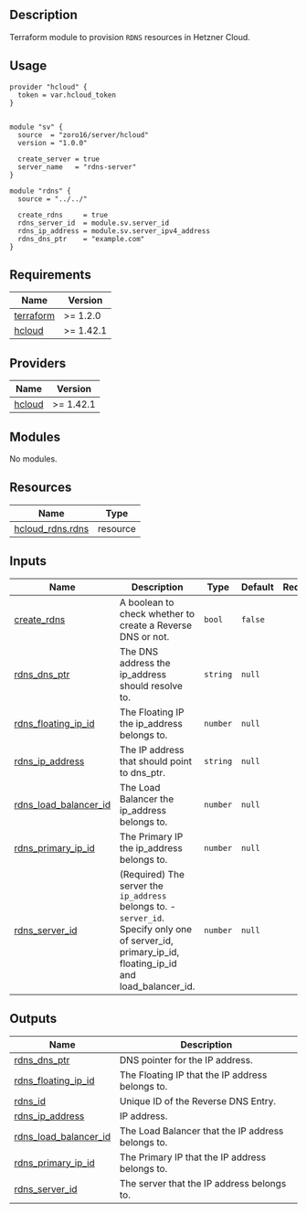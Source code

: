 ## Description

Terraform module to provision `RDNS` resources in Hetzner Cloud.



## Usage

```hcl
provider "hcloud" {
  token = var.hcloud_token
}


module "sv" {
  source  = "zoro16/server/hcloud"
  version = "1.0.0"

  create_server = true
  server_name   = "rdns-server"
}

module "rdns" {
  source = "../../"

  create_rdns     = true
  rdns_server_id  = module.sv.server_id
  rdns_ip_address = module.sv.server_ipv4_address
  rdns_dns_ptr    = "example.com"
}
```

<!-- BEGINNING OF PRE-COMMIT-TERRAFORM DOCS HOOK -->
## Requirements

| Name | Version |
|------|---------|
| <a name="requirement_terraform"></a> [terraform](#requirement\_terraform) | >= 1.2.0 |
| <a name="requirement_hcloud"></a> [hcloud](#requirement\_hcloud) | >= 1.42.1 |

## Providers

| Name | Version |
|------|---------|
| <a name="provider_hcloud"></a> [hcloud](#provider\_hcloud) | >= 1.42.1 |

## Modules

No modules.

## Resources

| Name | Type |
|------|------|
| [hcloud_rdns.rdns](https://registry.terraform.io/providers/hetznercloud/hcloud/latest/docs/resources/rdns) | resource |

## Inputs

| Name | Description | Type | Default | Required |
|------|-------------|------|---------|:--------:|
| <a name="input_create_rdns"></a> [create\_rdns](#input\_create\_rdns) | A boolean to check whether to create a Reverse DNS or not. | `bool` | `false` | no |
| <a name="input_rdns_dns_ptr"></a> [rdns\_dns\_ptr](#input\_rdns\_dns\_ptr) | The DNS address the ip\_address should resolve to. | `string` | `null` | no |
| <a name="input_rdns_floating_ip_id"></a> [rdns\_floating\_ip\_id](#input\_rdns\_floating\_ip\_id) | The Floating IP the ip\_address belongs to. | `number` | `null` | no |
| <a name="input_rdns_ip_address"></a> [rdns\_ip\_address](#input\_rdns\_ip\_address) | The IP address that should point to dns\_ptr. | `string` | `null` | no |
| <a name="input_rdns_load_balancer_id"></a> [rdns\_load\_balancer\_id](#input\_rdns\_load\_balancer\_id) | The Load Balancer the ip\_address belongs to. | `number` | `null` | no |
| <a name="input_rdns_primary_ip_id"></a> [rdns\_primary\_ip\_id](#input\_rdns\_primary\_ip\_id) | The Primary IP the ip\_address belongs to. | `number` | `null` | no |
| <a name="input_rdns_server_id"></a> [rdns\_server\_id](#input\_rdns\_server\_id) | (Required) The server the `ip_address` belongs to. - `server_id`. Specify only one of server\_id, primary\_ip\_id, floating\_ip\_id and load\_balancer\_id. | `number` | `null` | no |

## Outputs

| Name | Description |
|------|-------------|
| <a name="output_rdns_dns_ptr"></a> [rdns\_dns\_ptr](#output\_rdns\_dns\_ptr) | DNS pointer for the IP address. |
| <a name="output_rdns_floating_ip_id"></a> [rdns\_floating\_ip\_id](#output\_rdns\_floating\_ip\_id) | The Floating IP that the IP address belongs to. |
| <a name="output_rdns_id"></a> [rdns\_id](#output\_rdns\_id) | Unique ID of the Reverse DNS Entry. |
| <a name="output_rdns_ip_address"></a> [rdns\_ip\_address](#output\_rdns\_ip\_address) | IP address. |
| <a name="output_rdns_load_balancer_id"></a> [rdns\_load\_balancer\_id](#output\_rdns\_load\_balancer\_id) | The Load Balancer that the IP address belongs to. |
| <a name="output_rdns_primary_ip_id"></a> [rdns\_primary\_ip\_id](#output\_rdns\_primary\_ip\_id) | The Primary IP that the IP address belongs to. |
| <a name="output_rdns_server_id"></a> [rdns\_server\_id](#output\_rdns\_server\_id) | The server that the IP address belongs to. |
<!-- END OF PRE-COMMIT-TERRAFORM DOCS HOOK -->

